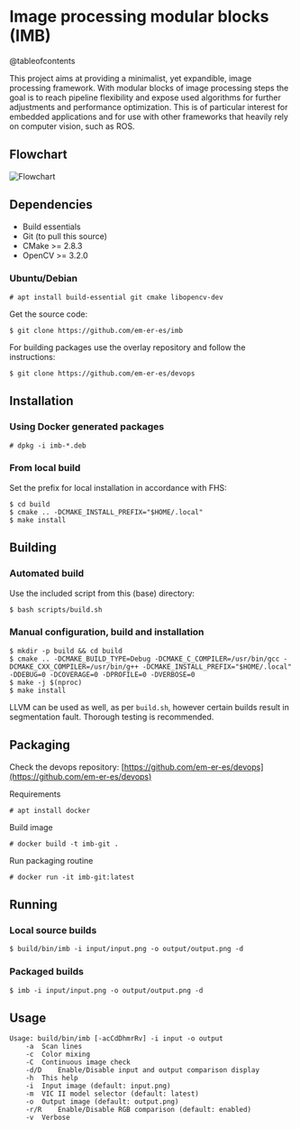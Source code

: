 # Image processing modular blocks (IMB)

@tableofcontents

This project aims at providing a minimalist, yet expandible, image processing framework. With modular blocks of image processing steps the goal is to reach pipeline flexibility and expose used algorithms for further adjustments and performance optimization. This is of particular interest for embedded applications and for use with other frameworks that heavily rely on computer vision, such as ROS.

## Flowchart

![Flowchart](graphs/imb-flowchart.svg)

## Dependencies

* Build essentials
* Git (to pull this source)
* CMake >= 2.8.3
* OpenCV >= 3.2.0

### Ubuntu/Debian

```
# apt install build-essential git cmake libopencv-dev
```

Get the source code:

```
$ git clone https://github.com/em-er-es/imb
```

For building packages use the overlay repository and follow the instructions:

```
$ git clone https://github.com/em-er-es/devops
```

## Installation

### Using Docker generated packages

```
# dpkg -i imb-*.deb
```

### From local build

Set the prefix for local installation in accordance with FHS:

```
$ cd build
$ cmake .. -DCMAKE_INSTALL_PREFIX="$HOME/.local"
$ make install
```

## Building

### Automated build

Use the included script from this (base) directory:

```
$ bash scripts/build.sh
```

### Manual configuration, build and installation

```
$ mkdir -p build && cd build
$ cmake .. -DCMAKE_BUILD_TYPE=Debug -DCMAKE_C_COMPILER=/usr/bin/gcc -DCMAKE_CXX_COMPILER=/usr/bin/g++ -DCMAKE_INSTALL_PREFIX="$HOME/.local" -DDEBUG=0 -DCOVERAGE=0 -DPROFILE=0 -DVERBOSE=0
$ make -j $(nproc)
$ make install
```

LLVM can be used as well, as per `build.sh`, however certain builds result in segmentation fault. Thorough testing is recommended.

## Packaging

Check the devops repository: [https://github.com/em-er-es/devops](https://github.com/em-er-es/devops)

Requirements

```
# apt install docker
```

Build image

```
# docker build -t imb-git .
```

Run packaging routine

```
# docker run -it imb-git:latest
```

## Running

### Local source builds

```
$ build/bin/imb -i input/input.png -o output/output.png -d
```

### Packaged builds

```
$ imb -i input/input.png -o output/output.png -d
```

## Usage

```
Usage: build/bin/imb [-acCdDhmrRv] -i input -o output
	-a	Scan lines
	-c	Color mixing
	-C	Continuous image check
	-d/D	Enable/Disable input and output comparison display
	-h	This help
	-i	Input image (default: input.png)
	-m	VIC II model selector (default: latest)
	-o	Output image (default: output.png)
	-r/R	Enable/Disable RGB comparison (default: enabled)
	-v	Verbose
```
